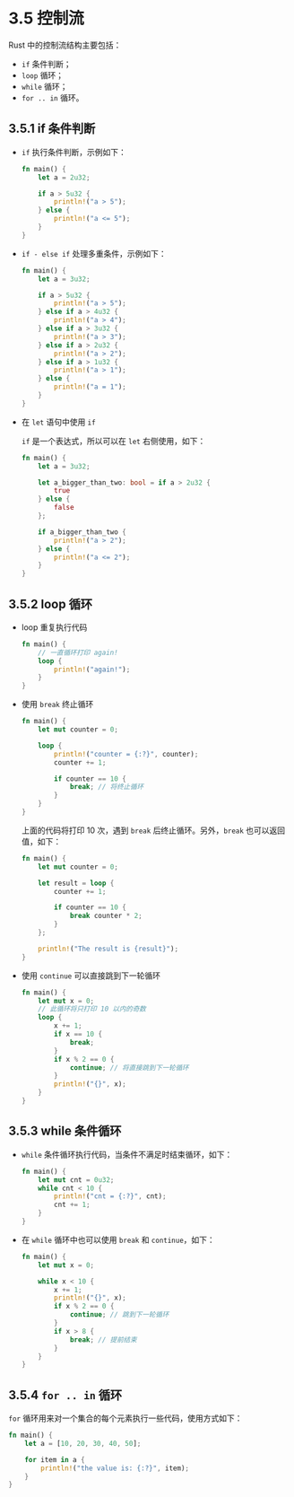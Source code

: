 # 3.5 控制流

Rust 中的控制流结构主要包括：

- `if` 条件判断；
- `loop` 循环；
- `while` 循环；
- `for .. in` 循环。

## 3.5.1 if 条件判断

- `if` 执行条件判断，示例如下：

    ```rust
    fn main() {
        let a = 2u32;

        if a > 5u32 {
            println!("a > 5");
        } else {
            println!("a <= 5");
        }
    }
    ```

- `if - else if` 处理多重条件，示例如下：

    ```rust
    fn main() {
        let a = 3u32;

        if a > 5u32 {
            println!("a > 5");
        } else if a > 4u32 {
            println!("a > 4");
        } else if a > 3u32 {
            println!("a > 3");
        } else if a > 2u32 {
            println!("a > 2");
        } else if a > 1u32 {
            println!("a > 1");
        } else {
            println!("a = 1");
        }
    }
    ```

- 在 `let` 语句中使用 `if`

   `if` 是一个表达式，所以可以在 `let` 右侧使用，如下：

    ```rust
    fn main() {
        let a = 3u32;

        let a_bigger_than_two: bool = if a > 2u32 {
            true
        } else {
            false
        };

        if a_bigger_than_two {
            println!("a > 2");
        } else {
            println!("a <= 2");
        }
    }
    ```

## 3.5.2 loop 循环

- loop 重复执行代码

    ```rust
    fn main() {
        // 一直循环打印 again!
        loop {
            println!("again!");
        }
    }
    ```

- 使用 `break` 终止循环

    ```rust
    fn main() {
        let mut counter = 0;

        loop {
            println!("counter = {:?}", counter);
            counter += 1;

            if counter == 10 {
                break; // 将终止循环
            }
        }
    }
    ```

    上面的代码将打印 10 次，遇到 `break` 后终止循环。另外，`break` 也可以返回值，如下：

    ```rust
    fn main() {
        let mut counter = 0;

        let result = loop {
            counter += 1;

            if counter == 10 {
                break counter * 2;
            }
        };

        println!("The result is {result}");
    }
    ```

- 使用 `continue` 可以直接跳到下一轮循环

    ```rust
    fn main() {
        let mut x = 0;
        // 此循环将只打印 10 以内的奇数
        loop {
            x += 1;
            if x == 10 {
                break;
            }
            if x % 2 == 0 {
                continue; // 将直接跳到下一轮循环
            }
            println!("{}", x);
        }
    }
    ```

## 3.5.3 while 条件循环

- `while` 条件循环执行代码，当条件不满足时结束循环，如下：

    ```rust
    fn main() {
        let mut cnt = 0u32;
        while cnt < 10 {
            println!("cnt = {:?}", cnt);
            cnt += 1;
        }
    }
    ```

- 在 `while` 循环中也可以使用 `break` 和 `continue`，如下：

    ```rust
    fn main() {
        let mut x = 0;

        while x < 10 {
            x += 1;
            println!("{}", x);
            if x % 2 == 0 {
                continue; // 跳到下一轮循环
            }
            if x > 8 {
                break; // 提前结束
            }
        }
    }
    ```

## 3.5.4 `for .. in` 循环

`for` 循环用来对一个集合的每个元素执行一些代码，使用方式如下：

```rust
fn main() {
    let a = [10, 20, 30, 40, 50];

    for item in a {
        println!("the value is: {:?}", item);
    }
}
```

